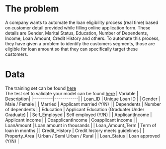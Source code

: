 # The problem
A company wants to automate the loan eligibility process (real time) based on customer detail provided while filling online application form. These details are Gender, Marital Status, Education, Number of Dependents, Income, Loan Amount, Credit History and others. To automate this process, they have given a problem to identify the customers segments, those are eligible for loan amount so that they can specifically target these customers.

# Data
The training set can be found [here](./data/train.csv)  
The test set to validate your model can be found [here](./data/test.csv)
| Variable | Description|
|----------|------------|
| Loan_ID  | Unique Loan ID |
| Gender   | Male / Female |
| Married  | Applicant married (Y/N) |
| Dependents | Number of dependents |
| Education | Applicant Education (Graduate/ Under Graduate) |
| Self_Employed | Self employed (Y/N) |
| ApplicantIncome | Applicant income |
| CoapplicantIncome | Coapplicant income |
| LoanAmount | Loan amount in thousands |
| Loan_Amount_Term | Term of loan in months |
| Credit_History | Credit history meets guidelines |
| Property_Area | Urban / Semi Urban / Rural |
| Loan_Status | Loan approved (Y/N) |